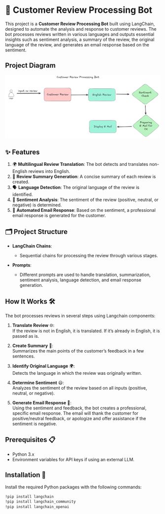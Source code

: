 # 🤖 Customer Review Processing Bot

This project is a **Customer Review Processing Bot** built using LangChain, designed to automate the analysis and response to customer reviews. The bot processes reviews written in various languages and outputs essential insights such as sentiment analysis, a summary of the review, the original language of the review, and generates an email response based on the sentiment.

## Project Diagram

![diagram](https://github.com/aadhil96/Customer-Review-Processing-Bot-/blob/9107e690f1a01f251ed30854472f4a2733407d63/diagram.png)

## ✨ Features

1. 🌍 **Multilingual Review Translation**: The bot detects and translates non-English reviews into English.
2. 📝 **Review Summary Generation**: A concise summary of each review is created.
3. 🗣️ **Language Detection**: The original language of the review is identified.
4. 🎯 **Sentiment Analysis**: The sentiment of the review (positive, neutral, or negative) is determined.
5. 💌 **Automated Email Response**: Based on the sentiment, a professional email response is generated for the customer.

## 🗂️ Project Structure

- **LangChain Chains**:
  - Sequential chains for processing the review through various stages.
  
- **Prompts**:
  - Different prompts are used to handle translation, summarization, sentiment analysis, language detection, and email response generation.

## How It Works 🛠️
The bot processes reviews in several steps using Langchain components:

1. **Translate Review** 🌐:  
   If the review is not in English, it is translated. If it’s already in English, it is passed as is.

2. **Create Summary** 📝:  
   Summarizes the main points of the customer’s feedback in a few sentences.

3. **Identify Original Language** 🌍:  
   Detects the language in which the review was originally written.

4. **Determine Sentiment** 😃:  
   Analyzes the sentiment of the review based on all inputs (positive, neutral, or negative).

5. **Generate Email Response** 💬:  
   Using the sentiment and feedback, the bot creates a professional, specific email response. The email will thank the customer for positive/neutral feedback, or apologize and offer assistance if the sentiment is negative.

## Prerequisites 📋
- Python 3.x
- Environment variables for API keys if using an external LLM.

## Installation 🔧
Install the required Python packages with the following commands:

```bash
!pip install langchain
!pip install langchain_community
!pip install langchain_openai
